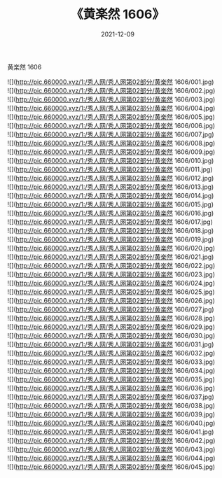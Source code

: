 ﻿---
layout: post
title:  《黄楽然 1606》
date:   2021-12-09
img: http://pic.660000.xyz/1:/秀人网/秀人网第02部分/黄楽然 1606/000.jpg
categories: [美女, 清纯, 唯美]
---

黄楽然 1606

  ![](http://pic.660000.xyz/1:/秀人网/秀人网第02部分/黄楽然 1606/001.jpg) <br> ![](http://pic.660000.xyz/1:/秀人网/秀人网第02部分/黄楽然 1606/002.jpg) <br> ![](http://pic.660000.xyz/1:/秀人网/秀人网第02部分/黄楽然 1606/003.jpg) <br> ![](http://pic.660000.xyz/1:/秀人网/秀人网第02部分/黄楽然 1606/004.jpg) <br> ![](http://pic.660000.xyz/1:/秀人网/秀人网第02部分/黄楽然 1606/005.jpg) <br> ![](http://pic.660000.xyz/1:/秀人网/秀人网第02部分/黄楽然 1606/006.jpg) <br> ![](http://pic.660000.xyz/1:/秀人网/秀人网第02部分/黄楽然 1606/007.jpg) <br> ![](http://pic.660000.xyz/1:/秀人网/秀人网第02部分/黄楽然 1606/008.jpg) <br> ![](http://pic.660000.xyz/1:/秀人网/秀人网第02部分/黄楽然 1606/009.jpg) <br> ![](http://pic.660000.xyz/1:/秀人网/秀人网第02部分/黄楽然 1606/010.jpg) <br> ![](http://pic.660000.xyz/1:/秀人网/秀人网第02部分/黄楽然 1606/011.jpg) <br> ![](http://pic.660000.xyz/1:/秀人网/秀人网第02部分/黄楽然 1606/012.jpg) <br> ![](http://pic.660000.xyz/1:/秀人网/秀人网第02部分/黄楽然 1606/013.jpg) <br> ![](http://pic.660000.xyz/1:/秀人网/秀人网第02部分/黄楽然 1606/014.jpg) <br> ![](http://pic.660000.xyz/1:/秀人网/秀人网第02部分/黄楽然 1606/015.jpg) <br> ![](http://pic.660000.xyz/1:/秀人网/秀人网第02部分/黄楽然 1606/016.jpg) <br> ![](http://pic.660000.xyz/1:/秀人网/秀人网第02部分/黄楽然 1606/017.jpg) <br> ![](http://pic.660000.xyz/1:/秀人网/秀人网第02部分/黄楽然 1606/018.jpg) <br> ![](http://pic.660000.xyz/1:/秀人网/秀人网第02部分/黄楽然 1606/019.jpg) <br> ![](http://pic.660000.xyz/1:/秀人网/秀人网第02部分/黄楽然 1606/020.jpg) <br> ![](http://pic.660000.xyz/1:/秀人网/秀人网第02部分/黄楽然 1606/021.jpg) <br> ![](http://pic.660000.xyz/1:/秀人网/秀人网第02部分/黄楽然 1606/022.jpg) <br> ![](http://pic.660000.xyz/1:/秀人网/秀人网第02部分/黄楽然 1606/023.jpg) <br> ![](http://pic.660000.xyz/1:/秀人网/秀人网第02部分/黄楽然 1606/024.jpg) <br> ![](http://pic.660000.xyz/1:/秀人网/秀人网第02部分/黄楽然 1606/025.jpg) <br> ![](http://pic.660000.xyz/1:/秀人网/秀人网第02部分/黄楽然 1606/026.jpg) <br> ![](http://pic.660000.xyz/1:/秀人网/秀人网第02部分/黄楽然 1606/027.jpg) <br> ![](http://pic.660000.xyz/1:/秀人网/秀人网第02部分/黄楽然 1606/028.jpg) <br> ![](http://pic.660000.xyz/1:/秀人网/秀人网第02部分/黄楽然 1606/029.jpg) <br> ![](http://pic.660000.xyz/1:/秀人网/秀人网第02部分/黄楽然 1606/030.jpg) <br> ![](http://pic.660000.xyz/1:/秀人网/秀人网第02部分/黄楽然 1606/031.jpg) <br> ![](http://pic.660000.xyz/1:/秀人网/秀人网第02部分/黄楽然 1606/032.jpg) <br> ![](http://pic.660000.xyz/1:/秀人网/秀人网第02部分/黄楽然 1606/033.jpg) <br> ![](http://pic.660000.xyz/1:/秀人网/秀人网第02部分/黄楽然 1606/034.jpg) <br> ![](http://pic.660000.xyz/1:/秀人网/秀人网第02部分/黄楽然 1606/035.jpg) <br> ![](http://pic.660000.xyz/1:/秀人网/秀人网第02部分/黄楽然 1606/036.jpg) <br> ![](http://pic.660000.xyz/1:/秀人网/秀人网第02部分/黄楽然 1606/037.jpg) <br> ![](http://pic.660000.xyz/1:/秀人网/秀人网第02部分/黄楽然 1606/038.jpg) <br> ![](http://pic.660000.xyz/1:/秀人网/秀人网第02部分/黄楽然 1606/039.jpg) <br> ![](http://pic.660000.xyz/1:/秀人网/秀人网第02部分/黄楽然 1606/040.jpg) <br> ![](http://pic.660000.xyz/1:/秀人网/秀人网第02部分/黄楽然 1606/041.jpg) <br> ![](http://pic.660000.xyz/1:/秀人网/秀人网第02部分/黄楽然 1606/042.jpg) <br> ![](http://pic.660000.xyz/1:/秀人网/秀人网第02部分/黄楽然 1606/043.jpg) <br> ![](http://pic.660000.xyz/1:/秀人网/秀人网第02部分/黄楽然 1606/044.jpg) <br> ![](http://pic.660000.xyz/1:/秀人网/秀人网第02部分/黄楽然 1606/045.jpg) <br>